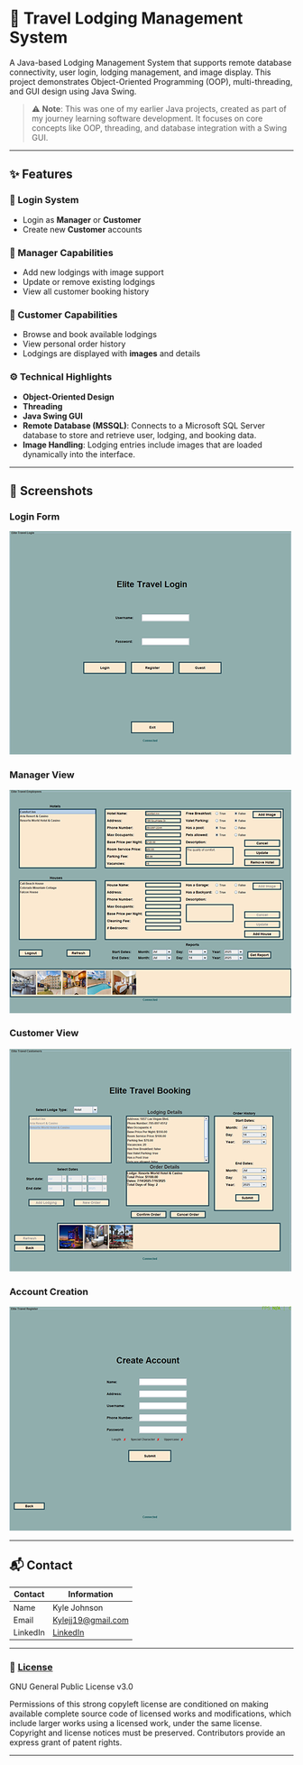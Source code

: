 # 🏨 Travel Lodging Management System

A Java-based Lodging Management System that supports remote database connectivity, user login, lodging management, and image display. This project demonstrates Object-Oriented Programming (OOP), multi-threading, and GUI design using Java Swing.

> ⚠️ **Note**: This was one of my earlier Java projects, created as part of my journey learning software development. It focuses on core concepts like OOP, threading, and database integration with a Swing GUI.
---

## ✨ Features

### 🔑 Login System
- Login as **Manager** or **Customer**
- Create new **Customer** accounts

### 👤 Manager Capabilities
- Add new lodgings with image support
- Update or remove existing lodgings
- View all customer booking history

### 🧳 Customer Capabilities
- Browse and book available lodgings
- View personal order history
- Lodgings are displayed with **images** and details

### ⚙️ Technical Highlights
- **Object-Oriented Design**
- **Threading**
- **Java Swing GUI**
- **Remote Database (MSSQL)**: Connects to a Microsoft SQL Server database to store and retrieve user, lodging, and booking data.
- **Image Handling**: Lodging entries include images that are loaded dynamically into the interface.

---

## 📸 Screenshots  

### Login Form
![Home Page](/VisualPreviews/LoginView.png) 
### Manager View
![Preparing](/VisualPreviews/ManagerView.png) 
### Customer View
![Top Festivals](/VisualPreviews/CustomerView.png) 
### Account Creation
![More Info Screen](/VisualPreviews/AccountCreation.png) 

---

## 📬 Contact

Contact | Information
--------|------
Name | Kyle Johnson
Email | [Kylejj19@gmail.com](mailto:Kylejj19@gmail.com)
LinkedIn | [LinkedIn](https://www.linkedin.com/in/kyle-johnson-845718335/)

---

### 📄 [License](/LICENSE) 
GNU General Public License v3.0

Permissions of this strong copyleft license are conditioned on making available complete source code of licensed works and modifications, which include larger works using a licensed work, under the same license. Copyright and license notices must be preserved. Contributors provide an express grant of patent rights.

---
